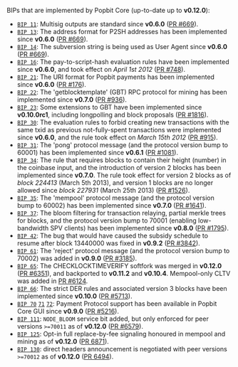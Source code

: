 BIPs that are implemented by Popbit Core (up-to-date up to **v0.12.0**):

* [`BIP 11`](https://github.com/popbit/bips/blob/master/bip-0011.mediawiki): Multisig outputs are standard since **v0.6.0** ([PR #669](https://github.com/popbit/popbit/pull/669)).
* [`BIP 13`](https://github.com/popbit/bips/blob/master/bip-0013.mediawiki): The address format for P2SH addresses has been implemented since **v0.6.0** ([PR #669](https://github.com/popbit/popbit/pull/669)).
* [`BIP 14`](https://github.com/popbit/bips/blob/master/bip-0014.mediawiki): The subversion string is being used as User Agent since **v0.6.0** ([PR #669](https://github.com/popbit/popbit/pull/669)).
* [`BIP 16`](https://github.com/popbit/bips/blob/master/bip-0016.mediawiki): The pay-to-script-hash evaluation rules have been implemented since **v0.6.0**, and took effect on *April 1st 2012* ([PR #748](https://github.com/popbit/popbit/pull/748)).
* [`BIP 21`](https://github.com/popbit/bips/blob/master/bip-0021.mediawiki): The URI format for Popbit payments has been implemented since **v0.6.0** ([PR #176](https://github.com/popbit/popbit/pull/176)).
* [`BIP 22`](https://github.com/popbit/bips/blob/master/bip-0022.mediawiki): The 'getblocktemplate' (GBT) RPC protocol for mining has been implemented since **v0.7.0** ([PR #936](https://github.com/popbit/popbit/pull/936)).
* [`BIP 23`](https://github.com/popbit/bips/blob/master/bip-0023.mediawiki): Some extensions to GBT have been implemented since **v0.10.0rc1**, including longpolling and block proposals ([PR #1816](https://github.com/popbit/popbit/pull/1816)).
* [`BIP 30`](https://github.com/popbit/bips/blob/master/bip-0030.mediawiki): The evaluation rules to forbid creating new transactions with the same txid as previous not-fully-spent transactions were implemented since **v0.6.0**, and the rule took effect on *March 15th 2012* ([PR #915](https://github.com/popbit/popbit/pull/915)).
* [`BIP 31`](https://github.com/popbit/bips/blob/master/bip-0031.mediawiki): The 'pong' protocol message (and the protocol version bump to 60001) has been implemented since **v0.6.1** ([PR #1081](https://github.com/popbit/popbit/pull/1081)).
* [`BIP 34`](https://github.com/popbit/bips/blob/master/bip-0034.mediawiki): The rule that requires blocks to contain their height (number) in the coinbase input, and the introduction of version 2 blocks has been implemented since **v0.7.0**. The rule took effect for version 2 blocks as of *block 224413* (March 5th 2013), and version 1 blocks are no longer allowed since *block 227931* (March 25th 2013) ([PR #1526](https://github.com/popbit/popbit/pull/1526)).
* [`BIP 35`](https://github.com/popbit/bips/blob/master/bip-0035.mediawiki): The 'mempool' protocol message (and the protocol version bump to 60002) has been implemented since **v0.7.0** ([PR #1641](https://github.com/popbit/popbit/pull/1641)).
* [`BIP 37`](https://github.com/popbit/bips/blob/master/bip-0037.mediawiki): The bloom filtering for transaction relaying, partial merkle trees for blocks, and the protocol version bump to 70001 (enabling low-bandwidth SPV clients) has been implemented since **v0.8.0** ([PR #1795](https://github.com/popbit/popbit/pull/1795)).
* [`BIP 42`](https://github.com/popbit/bips/blob/master/bip-0042.mediawiki): The bug that would have caused the subsidy schedule to resume after block 13440000 was fixed in **v0.9.2** ([PR #3842](https://github.com/popbit/popbit/pull/3842)).
* [`BIP 61`](https://github.com/popbit/bips/blob/master/bip-0061.mediawiki): The 'reject' protocol message (and the protocol version bump to 70002) was added in **v0.9.0** ([PR #3185](https://github.com/popbit/popbit/pull/3185)).
* [`BIP 65`](https://github.com/popbit/bips/blob/master/bip-0065.mediawiki): The CHECKLOCKTIMEVERIFY softfork was merged in **v0.12.0** ([PR #6351](https://github.com/popbit/popbit/pull/6351)), and backported to **v0.11.2** and **v0.10.4**. Mempool-only CLTV was added in [PR #6124](https://github.com/popbit/popbit/pull/6124).
* [`BIP 66`](https://github.com/popbit/bips/blob/master/bip-0066.mediawiki): The strict DER rules and associated version 3 blocks have been implemented since **v0.10.0** ([PR #5713](https://github.com/popbit/popbit/pull/5713)).
* [`BIP 70`](https://github.com/popbit/bips/blob/master/bip-0070.mediawiki) [`71`](https://github.com/popbit/bips/blob/master/bip-0071.mediawiki) [`72`](https://github.com/popbit/bips/blob/master/bip-0072.mediawiki): Payment Protocol support has been available in Popbit Core GUI since **v0.9.0** ([PR #5216](https://github.com/popbit/popbit/pull/5216)).
* [`BIP 111`](https://github.com/popbit/bips/blob/master/bip-0111.mediawiki): `NODE_BLOOM` service bit added, but only enforced for peer versions `>=70011` as of **v0.12.0** ([PR #6579](https://github.com/popbit/popbit/pull/6579)).
* [`BIP 125`](https://github.com/popbit/bips/blob/master/bip-0125.mediawiki): Opt-in full replace-by-fee signaling honoured in mempool and mining as of **v0.12.0** ([PR 6871](https://github.com/popbit/popbit/pull/6871)).
* [`BIP 130`](https://github.com/popbit/bips/blob/master/bip-0130.mediawiki): direct headers announcement is negotiated with peer versions `>=70012` as of **v0.12.0** ([PR 6494](https://github.com/popbit/popbit/pull/6494)).
